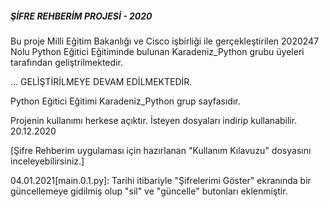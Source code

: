 #####  ŞİFRE REHBERİM PROJESİ - 2020 #####


Bu proje Milli Eğitim Bakanlığı ve Cisco işbirliği ile gerçekleştirilen 2020247 Nolu Python Eğitici Eğitiminde bulunan Karadeniz_Python grubu üyeleri tarafından geliştrilmektedir.

...
GELİŞTİRİLMEYE DEVAM EDİLMEKTEDİR.


Python Eğitici Eğitimi Karadeniz_Python grup sayfasıdır.

Projenin kullanımı herkese açıktır. İsteyen dosyaları indirip kullanabilir. 
20.12.2020

[Şifre Rehberim uygulaması için hazırlanan "Kullanım Kılavuzu" dosyasını inceleyebilirsiniz.]

04.01.2021[main.0.1.py]: Tarihi itibariyle "Şifrelerimi Göster" ekranında bir güncellemeye gidilmiş olup "sil" ve "güncelle" butonları eklenmiştir.
